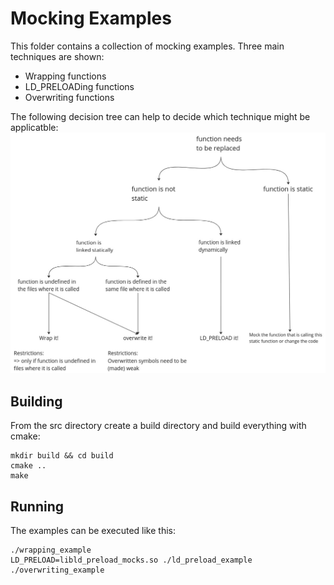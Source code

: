 # Mocking Examples
This folder contains a collection of mocking examples.
Three main techniques are shown:
- Wrapping functions
- LD_PRELOADing functions
- Overwriting functions

The following decision tree can help to decide which technique might be applicatble:
![Decision Tree](mocking_decision_tree.png)

## Building
From the src directory create a build directory and build everything with cmake:
```
mkdir build && cd build
cmake ..
make
```

## Running
The examples can be executed like this:
```
./wrapping_example
LD_PRELOAD=libld_preload_mocks.so ./ld_preload_example
./overwriting_example
```
